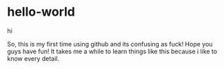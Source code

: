 # hello-world
hi

So, this is my first time using github and its confusing as fuck! Hope you guys have fun!
It takes me a while to learn things like this because i like to know every detail. 
